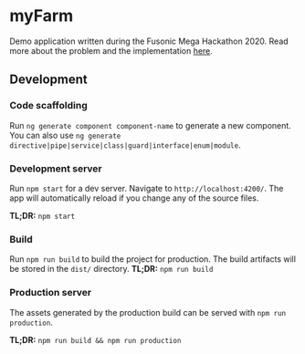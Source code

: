 # myFarm

Demo application written during the Fusonic Mega Hackathon 2020. Read more about the problem and the implementation [here](https://www.fusonic.net/developers/2020/03/29/preloading-data-with-angular-router/).


## Development

### Code scaffolding

Run `ng generate component component-name` to generate a new component. You can also use `ng generate directive|pipe|service|class|guard|interface|enum|module`.

### Development server

Run `npm start` for a dev server. Navigate to `http://localhost:4200/`. The app will automatically reload if you change any of the source files.

**TL;DR:** `npm start`

### Build

Run `npm run build` to build the project for production. The build artifacts will be stored in the `dist/` directory.
**TL;DR:** `npm run build`

### Production server

The assets generated by the production build can be served with `npm run production`.

**TL;DR:** `npm run build && npm run production`
